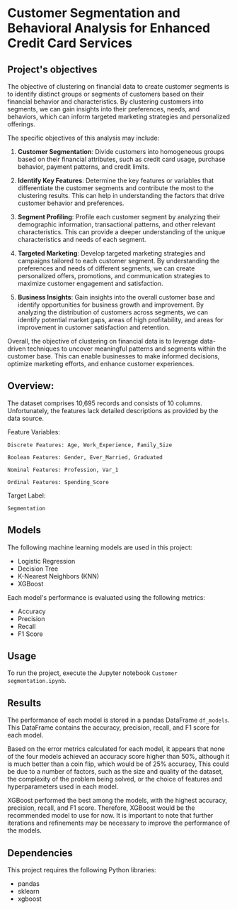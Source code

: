 # Customer Segmentation and Behavioral Analysis for Enhanced Credit Card Services

## Project's objectives

The objective of clustering on financial data to create customer segments is to identify distinct groups or segments of customers based on their financial behavior and characteristics. By clustering customers into segments, we can gain insights into their preferences, needs, and behaviors, which can inform targeted marketing strategies and personalized offerings.

The specific objectives of this analysis may include:

1. **Customer Segmentation**: Divide customers into homogeneous groups based on their financial attributes, such as credit card usage, purchase behavior, payment patterns, and credit limits.

2. **Identify Key Features**: Determine the key features or variables that differentiate the customer segments and contribute the most to the clustering results. This can help in understanding the factors that drive customer behavior and preferences.

3. **Segment Profiling**: Profile each customer segment by analyzing their demographic information, transactional patterns, and other relevant characteristics. This can provide a deeper understanding of the unique characteristics and needs of each segment.

4. **Targeted Marketing**: Develop targeted marketing strategies and campaigns tailored to each customer segment. By understanding the preferences and needs of different segments, we can create personalized offers, promotions, and communication strategies to maximize customer engagement and satisfaction.

5. **Business Insights**: Gain insights into the overall customer base and identify opportunities for business growth and improvement. By analyzing the distribution of customers across segments, we can identify potential market gaps, areas of high profitability, and areas for improvement in customer satisfaction and retention.

Overall, the objective of clustering on financial data is to leverage data-driven techniques to uncover meaningful patterns and segments within the customer base. This can enable businesses to make informed decisions, optimize marketing efforts, and enhance customer experiences.

## Overview:

The dataset comprises 10,695 records and consists of 10 columns. Unfortunately, the features lack detailed descriptions as provided by the data source.

Feature Variables:

    Discrete Features: Age, Work_Experience, Family_Size

    Boolean Features: Gender, Ever_Married, Graduated

    Nominal Features: Profession, Var_1

    Ordinal Features: Spending_Score

Target Label:

    Segmentation


## Models

The following machine learning models are used in this project:

- Logistic Regression
- Decision Tree
- K-Nearest Neighbors (KNN)
- XGBoost

Each model's performance is evaluated using the following metrics:

- Accuracy
- Precision
- Recall
- F1 Score

## Usage

To run the project, execute the Jupyter notebook `Customer segmentation.ipynb`.

## Results

The performance of each model is stored in a pandas DataFrame `df_models`. This DataFrame contains the accuracy, precision, recall, and F1 score for each model.

Based on the error metrics calculated for each model, it appears that none of the four models achieved an accuracy score higher than 50%, although it is much better than a coin flip, which would be of 25% accuracy, This could be due to a number of factors, such as the size and quality of the dataset, the complexity of the problem being solved, or the choice of features and hyperparameters used in each model.

XGBoost performed the best among the models, with the highest accuracy, precision, recall, and F1 score. Therefore, XGBoost would be the recommended model to use for now. It is important to note that further iterations and refinements may be necessary to improve the performance of the models.

## Dependencies

This project requires the following Python libraries:

- pandas
- sklearn
- xgboost

